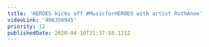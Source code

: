 ```yaml
---
title: 'HEROES kicks off #MusicforHEROES with artist RuthAnne'
videoLink: '406350945'
priority: 12
publishedDate: 2020-04-10T21:37:58.121Z
---
```

